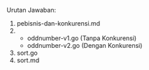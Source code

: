 Urutan Jawaban:
1. pebisnis-dan-konkurensi.md
2.  - oddnumber-v1.go (Tanpa Konkurensi)
    - oddnumber-v2.go (Dengan Konkurensi)
3. sort.go
4. sort.md